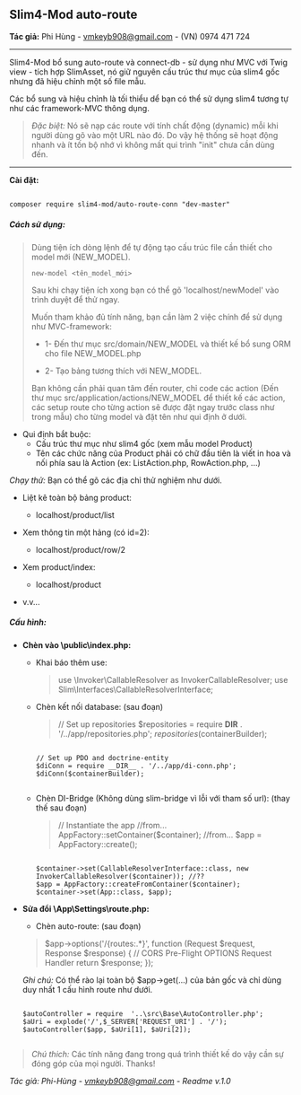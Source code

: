 ## Slim4-Mod auto-route

**Tác giả:** Phi Hùng - vmkeyb908@gmail.com - (VN) 0974 471 724

---

Slim4-Mod bổ sung auto-route và connect-db - sử dụng như MVC với Twig view - tích hợp SlimAsset, nó giữ nguyên cấu trúc thư mục của slim4 gốc
nhưng đã hiệu chỉnh một số file mẫu.


Các bổ sung và hiệu chỉnh là tối thiểu dể bạn có thể sử dụng slim4 tương tự như các framework-MVC thông dụng.

>
>*Đặc biệt:* Nó sẽ nạp các route với tính chất động (dynamic) mỗi khi người dùng gõ vào một URL nào đó. Do vậy hệ thống sẽ hoạt động nhanh và ít tốn bộ nhớ vì không mất qui trình "init" chưa cần dùng đến.   
>

---

**Cài đặt:**

```markdown

composer require slim4-mod/auto-route-conn "dev-master"

```

##### Cách sử dụng:

>
>Dùng tiện ích dòng lệnh để tự động tạo cấu trúc file cần thiết cho model mới (NEW_MODEL).
>
> ```
> new-model <tên_model_mới>
> ```
>
>Sau khi chạy tiện ích xong bạn có thể gõ 'localhost/newModel' vào trình duyệt để thử ngay.
>
>Muốn tham khảo đủ tính năng, bạn cần làm 2 việc chính để sử dụng như MVC-framework:
>
>* 1- Đến thư mục src/domain/NEW_MODEL và thiết kế bổ sung ORM cho file NEW_MODEL.php
>
>* 2- Tạo bảng tương thích với NEW_MODEL.
>
> Bạn không cần phải quan tâm đến router, chỉ code các action (Đến thư mục src/application/actions/NEW_MODEL để thiết kế các action, các setup route cho từng action sẽ được đặt ngay trước class như trong mẫu) cho từng model và đặt tên như qui định ở dưới.
>

* Qui định bắt buộc:
	- Cấu trúc thư mục như slim4 gốc (xem mẫu model Product)
	- Tên các chức năng của Product phải có chữ đầu tiên là viết in hoa và nối phía sau là Action (ex: ListAction.php, RowAction.php, ...)

*Chạy thử:* Bạn có thể gõ các địa chỉ thử nghiệm như dưới.

* Liệt kê toàn bộ bảng product:
	- localhost/product/list
		
* Xem thông tin một hảng (có id=2):
	- localhost/product/row/2
		
* Xem product/index:
	- localhost/product
	
* v.v...

##### Cấu hình:

* **Chèn vào \public\index.php:**
	
	- Khai báo thêm use:
		
		> 
		> use \Invoker\CallableResolver as InvokerCallableResolver;
		> use Slim\Interfaces\CallableResolverInterface;
		>

	- Chèn kết nối database: (sau đoạn)

		>
		> // Set up repositories
		> $repositories = require __DIR__ . '/../app/repositories.php';
		> $repositories($containerBuilder);
		>

		```
		
		// Set up PDO and doctrine-entity
		$diConn = require __DIR__ . '/../app/di-conn.php';
		$diConn($containerBuilder);


		```

	- Chèn DI-Bridge (Không dùng slim-bridge vì lỗi với tham số url): (thay thế sau đoạn)

		>
		> // Instantiate the app
		> //from... AppFactory::setContainer($container);
		> //from... $app = AppFactory::create();
		>
		
		```
		
		$container->set(CallableResolverInterface::class, new InvokerCallableResolver($container)); //??
		$app = AppFactory::createFromContainer($container);
		$container->set(App::class, $app);

		```
		
* **Sửa đổi \App\Settings\route.php:**

	- Chèn auto-route: (sau đoạn)

	>
	> $app->options('/{routes:.*}', function (Request $request, Response $response) {
	>	// CORS Pre-Flight OPTIONS Request Handler
	>	return $response;
	> });
	>
	
	*Ghi chú:* Có thể rào lại toàn bộ $app->get(...) của bản gốc và chỉ dùng duy nhất 1 cấu hình route như dưới.

	```
	
	$autoController = require  '..\src\Base\AutoController.php';
	$aUri = explode('/',$_SERVER['REQUEST_URI'] . '/');
	$autoController($app, $aUri[1], $aUri[2]);
	
	
	```

>
> *Chú thich:* Các tính năng đang trong quá trình thiết kế do vậy cần sự đóng góp của mọi người. Thanks!
>

*Tác giả: Phi-Hùng - vmkeyb908@gmail.com - Readme v.1.0*